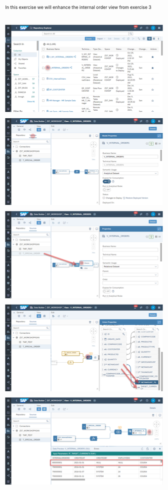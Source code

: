 
In this exercise we will enhance the internal order view from exercise 3

<br><br>![](../images/special_orders_union_01.png)
<br><br>![](../images/special_orders_union_02.png)
<br><br>![](../images/special_orders_union_03.png)
<br><br>![](../images/special_orders_union_04.png)
<br><br>![](../images/special_orders_union_05.png)
